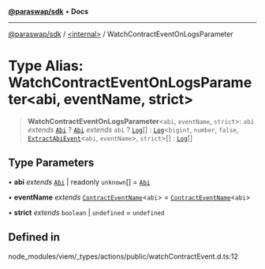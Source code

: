 [**@paraswap/sdk**](../../README.md) • **Docs**

***

[@paraswap/sdk](../../globals.md) / [\<internal\>](../README.md) / WatchContractEventOnLogsParameter

# Type Alias: WatchContractEventOnLogsParameter\<abi, eventName, strict\>

> **WatchContractEventOnLogsParameter**\<`abi`, `eventName`, `strict`\>: `abi` *extends* [`Abi`](Abi.md) ? [`Abi`](Abi.md) *extends* `abi` ? [`Log`](Log.md)[] : [`Log`](Log.md)\<`bigint`, `number`, `false`, [`ExtractAbiEvent`](ExtractAbiEvent.md)\<`abi`, `eventName`\>, `strict`\>[] : [`Log`](Log.md)[]

## Type Parameters

• **abi** *extends* [`Abi`](Abi.md) \| readonly `unknown`[] = [`Abi`](Abi.md)

• **eventName** *extends* [`ContractEventName`](ContractEventName.md)\<`abi`\> = [`ContractEventName`](ContractEventName.md)\<`abi`\>

• **strict** *extends* `boolean` \| `undefined` = `undefined`

## Defined in

node\_modules/viem/\_types/actions/public/watchContractEvent.d.ts:12
